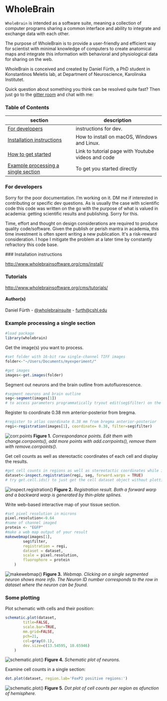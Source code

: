 WholeBrain
=========

`WholeBrain` is intended as a software suite, meaning a collection of computer programs sharing a common interface and ability to integrate and exchange data with each other.

The purpose of WholeBrain is to provide a user-friendly and efficient way for scientist with minimal knowledge of computers to create anatomical maps and integrate this information with behavioral and physiological data for sharing on the web.

WholeBrain is conceived and created by Daniel Fürth, a PhD student in Konstantinos Meletis lab, at Department of Neuroscience, Karolinska Institutet.

Quick question about something you think can be resolved quite fast? Then just go to the [gitter room](https://gitter.im/tractatus/Lobby) and chat with me:


### Table of Contents  

| section  | description | 
| ------------- | ------------- | 
| [For developers](#developers)    | instructions for dev.  |
| [Installation instructions](#installation)   | How to install on macOS, Windows and Linux.  |
| [How to get started](#getstarted)   | Link to tutorial page with Youtube videos and code  |
| [Example processing a single section](#example)  | To get you started directly  |


<a name="developers"/>

### For developers

Sorry for the poor documentation. I’m working on it. DM me if interested in contributing or specific dev questions.
As is usually the case with scientific code this code was written on the go with the purpose of what is valued in academia: getting scientific results and publishing. Sorry for this.

Time, effort and thought on design considerations are required to produce quality code/software. Given the publish or perish mantra in academia, this time investment is often spent writing a new publication. It's a risk-reward consideration. I hope I mitigate the problem at a later time by constantly refractory this code base.

<a name="installation"/>
### Installation instructions

http://www.wholebrainsoftware.org/cms/install/
<a name="getstarted"/>
### Tutorials

http://www.wholebrainsoftware.org/cms/tutorials/

#### Author(s)

Daniel Fürth - [@wholebrainsuite](https://twitter.com/wholebrainsuite) - <furth@cshl.edu>
<a name="example"/>
### Example processing a single section

```R
#load package
library(wholebrain)
```
Get the image(s) you want to process.
```R
#set folder with 16-bit raw single-channel TIFF images
folder<-"~/Users/Documents/myexperiment/"

#get images
images<-get.images(folder)
```
Segment out neurons and the brain outline from autofluorescence.
```R
#segment neurons and brain outline
seg<-segment(images[1])
# to access parameters programmatically tryout edit(seg$filter) on the output
```
Register to coordinate 0.38 mm anterior-posterior from bregma.
```R
#register to atlas coordinate 0.38 mm from bregma anterior-posterior
regi<-registration(images[1], coordinate= 0.38, filter=seg$filter)
```

![corr.points](https://raw.githubusercontent.com/tractatus/wholebrain/master/inst/readmeimages/correspondance_points.png)
**Figure 1.** *Correspondance points. Edit them with change.corrpoints(), add more points with add.corrpoints(), remove them with remove.corrpoints().*

Get cell counts as well as stereotactic coordinates of each cell and display the results.
```R
#get cell counts in regions as well as stereotactic coordinates while inspecting registration results
dataset<-inspect.registration(regi, seg, forward.warps = TRUE)
# try get.cell.ids() to just get the cell dataset object without plotting registration results.
```
![inspect.registration()](http://www.wholebrainsoftware.org/examples/images/registration.png)
**Figure 2.** *Registration result. Both a forward warp and a backward warp is generated by thin-plate splines.*

Write web-based interactive map of your tissue section.
```R
#set pixel resolution in microns 
pixel.resolution<-0.64
#name of channel imaged
protein <- "EGFP"
#make a web map output of your result
makewebmap(images[1], 
		seg$filter, 
		registration = regi, 
		dataset = dataset, 
		scale = pixel.resolution, 
		fluorophore = protein
	)
```
![makewebmap()](http://www.wholebrainsoftware.org/examples/images/makewebmap.png)
**Figure 3.** *Webmap. Clicking on a single segmented neuron shows more info. The Neuron ID number corresponds to the row in dataset where the neuron can be found.*


### Some plotting
Plot schematic with cells and their position:
```R
schematic.plot(dataset, 
		title=FALSE, 
		scale.bar=TRUE, 
		mm.grid=FALSE, 
		pch=21, 
		col=gray(0.1), 
		dev.size=c(13.54595, 10.65946)
	)
```
![schematic.plot()](http://www.wholebrainsoftware.org/examples/images/schematic_plot.png)
**Figure 4.** *Schematic plot of neurons.*

Examine cell counts in a single section:
```R
dot.plot(dataset, region.lab='FoxP2 positive regions:')
```
![schematic.plot()](http://www.wholebrainsoftware.org/examples/images/dot_plot.png)
**Figure 5.** *Dot plot of cell counts per region as afunction of hemisphere.*





